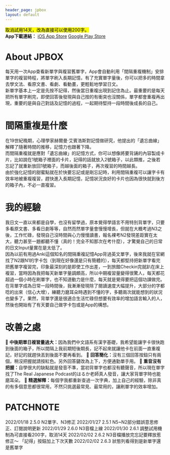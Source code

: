 ```yaml
---
header_page: jpbox
layout: default
---
```

<mark class="yellow">取消試用14天，改為直接可以使用200字。</mark>  
<b>App下載連結：</b>
[iOS App Store](https://apps.apple.com/tw/app/jpbox/id1597878658)
[Google Play Store](https://play.google.com/store/apps/details?id=com.chundev.tangobox)

# About JPBOX
每天用一次App查看新單字與複習舊單字，App會自動利用「間隔重複機制」安排單字的複習時程，將單字刷入長期記憶，有了充實單字量後，你可以把多的時間拿去學文法、看原文書、看劇、看動畫，更輕鬆地學習日文。  
新單字基本上一定是先按不記得，然後當日重複出現到記住為止。最重要的是每天把所有單字刷完，即使回答後發現與自己按的有衝突也沒關係，單字都會重複再出現，重要的是與自己對話及記憶的過程，一起期待堅持一段時間後成長的自己。
# 間隔重複是什麼
在19世紀晚期，心理學家赫爾曼·艾賓浩斯對記憶做研究，他提出的「遺忘曲線」解釋了隨著時間的推移，記憶力也跟著下降。  
而間隔重複就是應對「遺忘曲線」的記憶方式，你可以想像將要背誦的內容製成卡片，比如說在1號箱子裡面的卡片，記得的話就放入2號箱子，以此類推，之後若忘記了就重新放回1號箱子，而越後面的箱子，再次複習的時間越長。  
由於強化記憶的甜蜜點就在於快要忘記或是剛忘記時，利用間隔重複可以讓字卡有效率地被重複複習，趕快進入長期記憶，記憶狀況良好的卡片也因為很快就到後方的箱子內，不必一直複習。
# 我的經驗
我日文一直以來都是自學，也沒有留學過，原本覺得學語言不用特別背單字，只要多看原文書、多看日劇等等，自然而然單字量會慢慢增長，但就在大概考過N3之後，工作忙碌，發現自己沒時間與心力慢慢讀書，報名裸考N2發現差距實在太大，聽力甚至一題都聽不懂（真的！完全不知那次在考什麼），才驚覺自己的日常的日文Input量實在是太低了。  
因為以前有用過Anki這個知名的間隔重複記憶App背過英文單字，後來我就在官網找了N2跟N1的字卡包（到現在好像還是只有簡體的），每天都堅持把新單字看完把舊單字複習完，印象最深刻的是即使工作出差，一到旅館Checkin完就趴在床上複習，當時因為我把每天新單字量調頗高，所以中期複習量變得很驚人，每天都花超過一個小時在刷單字，也不知道動力是什麼，每天就是覺得要把這個功課做完。  
在背單字成為日常一段時間後，我漸漸發現除了閱讀速度大幅提升，大部分的字都唸的出來（信心大增），練聽力磨耳朵時遇到不懂的字，多聽兩次就能想到的狀況也變多了。果然，背單字還是很適合生活忙碌但想要有效率的增加語言輸入的人，然後也開始有了有天要自己做字卡包或是App的構想。
# 改善之處
🔸 <b>中後期單日複習量過大：</b>因為我們中文語系有漢字基礎，我希望能讓字卡很快跑到後面的箱子，所以間隔上我前期短後期長，記不起來就讓他卡在前面一直重複記，好記的就趕快丟到後面不要再看到。 
🔸 <b>回答簡化：</b>沒有三個回答按鈕只有兩個，稍沒把握就請按紅色。另外回答鍵改為上下，方便通勤單手用。 
🔸 <b>重音沒有把握：</b>自學很大的缺點就是發音不準，當初背單字也都沒有聽聲音，所以現在單字找了The Real Japanese Podcast的はるか老師真人發音，讓大家背單字時也能磨耳朵。 
🔸 <b>精選解釋：</b>每個字我都重新查過一次字典，加上自己的經驗，除非真的有多個意思都很常用，不然只挑選最常見、最常用的，讓刷單字的效率增加。 
# PATCHNOTE
2022/01/18 2.5.0 N2單字、N3修正
2022/01/27 2.5.1 N5~N2部分錯誤意思修正、訂閱說明更新
2022/01/29 2.6.0 N3音檔上線
2022/01/30 2.6.1 調整試用機制為可直接看200字，取消14天
2022/02/02 2.6.2 N3音檔播放完忘記要釋放惹 修正～ 「記得」按鈕加上下次天數
2022/02/02 2.6.3 狀態列看得到是新單字還是舊單字
